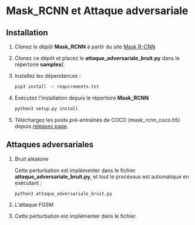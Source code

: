 # Mask_RCNN et Attaque adversariale 


## Installation
1. Clonez le dépôt **Mask_RCNN** à partir du site [Mask R-CNN](https://github.com/matterport/Mask_RCNN)
2. Clonez ce dépôt et placez le **attaque_adversariale_bruit.py** dans le répertoire **samples/**.
3. Installez les dépendances :
   ```bash
   pip3 install -r requirements.txt
   ```
4. Exécutez l'installation depuis le répertoire **Mask_RCNN**

    ```bash
    python3 setup.py install
    ``` 
5. Téléchargez les poids pré-entraînés de COCO (mask_rcnn_coco.h5) depuis [releases page](https://github.com/matterport/Mask_RCNN/releases).

## Attaques adversariales
1. Bruit aléatoire
   
   Cette perturbation est implémenter dans le fichier **attaque_adversariale_bruit.py**, et tout le procéssus est automatique en exécutant :
   ```bash
   python3 attaque_adversariale_bruit.py
   ```
2. L'attaque FGSM
3. 
   Cette perturbation est implémenter dans le fichier.
   
